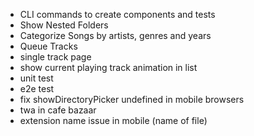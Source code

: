 - CLI commands to create components and tests
- Show Nested Folders 
- Categorize Songs by artists, genres and years
- Queue Tracks
- single track page
- show current playing track animation in list
- unit test
- e2e test
- fix showDirectoryPicker undefined in mobile browsers
- twa in cafe bazaar
- extension name issue in mobile (name of file)
